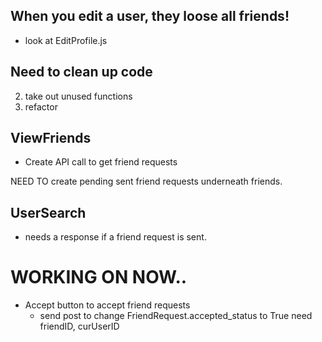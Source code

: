 

## When you edit a user, they loose all friends!
  - look at EditProfile.js


## Need to clean up code
2. take out unused functions
3. refactor

## ViewFriends
  - Create API call to get friend requests

NEED TO 
  create pending sent friend requests underneath friends.

## UserSearch 
  - needs a response if a friend request is sent.





# WORKING ON NOW.. 
  + Accept button to accept friend requests
    + send post to change FriendRequest.accepted_status to True
      need friendID, curUserID

